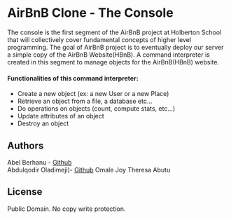 # AirBnB Clone - The Console

The console is the first segment of the AirBnB project at Holberton School that will collectively cover fundamental concepts of higher level programming. The goal of AirBnB project is to eventually deploy our server a simple copy of the AirBnB Website(HBnB). A command interpreter is created in this segment to manage objects for the AirBnB(HBnB) website.

#### Functionalities of this command interpreter:

- Create a new object (ex: a new User or a new Place)
- Retrieve an object from a file, a database etc...
- Do operations on objects (count, compute stats, etc...)
- Update attributes of an object
- Destroy an object

## Authors

Abel Berhanu - [Github](https://github.com/abela12)  
Abdulqodir Oladimeji)- [Github](https://github.com/Abdulqodir-Oladimeji)
Omale Joy 
Theresa Abutu

## License

Public Domain. No copy write protection.
